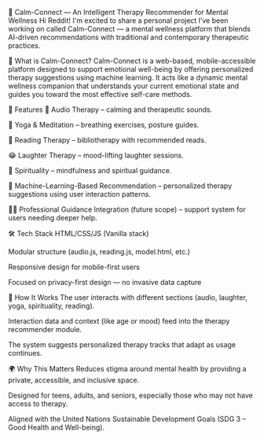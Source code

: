 🌿 Calm-Connect — An Intelligent Therapy Recommender for Mental Wellness
Hi Reddit!
I'm excited to share a personal project I’ve been working on called Calm-Connect — a mental wellness platform that blends AI-driven recommendations with traditional and contemporary therapeutic practices.

🧠 What is Calm-Connect?
Calm-Connect is a web-based, mobile-accessible platform designed to support emotional well-being by offering personalized therapy suggestions using machine learning. It acts like a dynamic mental wellness companion that understands your current emotional state and guides you toward the most effective self-care methods.

🎯 Features
🎵 Audio Therapy – calming and therapeutic sounds.

🧘 Yoga & Meditation – breathing exercises, posture guides.

📖 Reading Therapy – bibliotherapy with recommended reads.

😂 Laughter Therapy – mood-lifting laughter sessions.

🙏 Spirituality – mindfulness and spiritual guidance.

🧠 Machine-Learning-Based Recommendation – personalized therapy suggestions using user interaction patterns.

🧑‍💼 Professional Guidance Integration (future scope) – support system for users needing deeper help.

🛠️ Tech Stack
HTML/CSS/JS (Vanilla stack)

Modular structure (audio.js, reading.js, model.html, etc.)

Responsive design for mobile-first users

Focused on privacy-first design — no invasive data capture

🤖 How It Works
The user interacts with different sections (audio, laughter, yoga, spirituality, reading).

Interaction data and context (like age or mood) feed into the therapy recommender module.

The system suggests personalized therapy tracks that adapt as usage continues.

🌍 Why This Matters
Reduces stigma around mental health by providing a private, accessible, and inclusive space.

Designed for teens, adults, and seniors, especially those who may not have access to therapy.

Aligned with the United Nations Sustainable Development Goals (SDG 3 – Good Health and Well-being).
